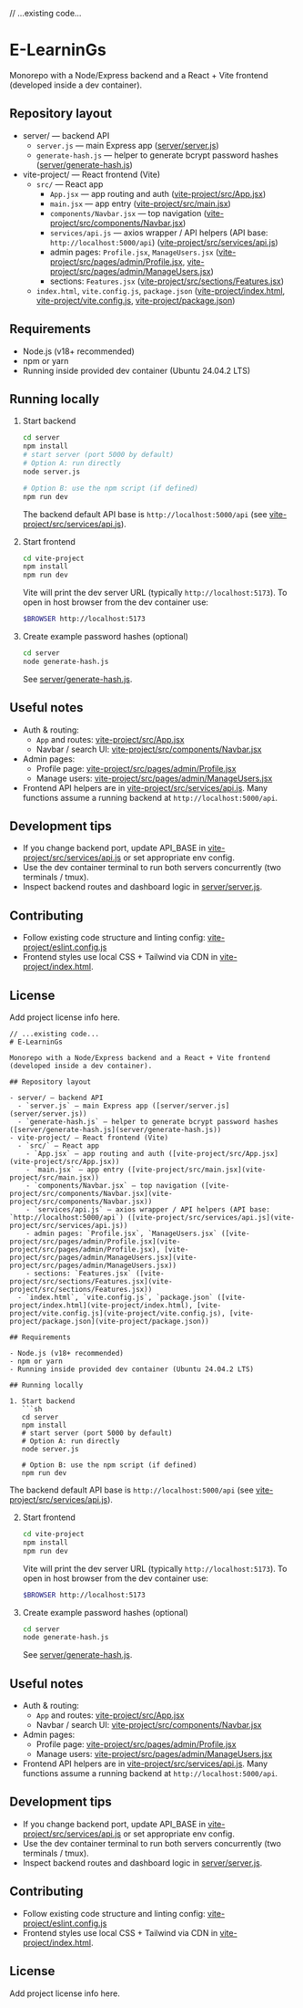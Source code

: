 // ...existing code...
# E-LearninGs

Monorepo with a Node/Express backend and a React + Vite frontend (developed inside a dev container).

## Repository layout

- server/ — backend API
  - `server.js` — main Express app ([server/server.js](server/server.js))
  - `generate-hash.js` — helper to generate bcrypt password hashes ([server/generate-hash.js](server/generate-hash.js))
- vite-project/ — React frontend (Vite)
  - `src/` — React app
    - `App.jsx` — app routing and auth ([vite-project/src/App.jsx](vite-project/src/App.jsx))
    - `main.jsx` — app entry ([vite-project/src/main.jsx](vite-project/src/main.jsx))
    - `components/Navbar.jsx` — top navigation ([vite-project/src/components/Navbar.jsx](vite-project/src/components/Navbar.jsx))
    - `services/api.js` — axios wrapper / API helpers (API base: `http://localhost:5000/api`) ([vite-project/src/services/api.js](vite-project/src/services/api.js))
    - admin pages: `Profile.jsx`, `ManageUsers.jsx` ([vite-project/src/pages/admin/Profile.jsx](vite-project/src/pages/admin/Profile.jsx), [vite-project/src/pages/admin/ManageUsers.jsx](vite-project/src/pages/admin/ManageUsers.jsx))
    - sections: `Features.jsx` ([vite-project/src/sections/Features.jsx](vite-project/src/sections/Features.jsx))
  - `index.html`, `vite.config.js`, `package.json` ([vite-project/index.html](vite-project/index.html), [vite-project/vite.config.js](vite-project/vite.config.js), [vite-project/package.json](vite-project/package.json))

## Requirements

- Node.js (v18+ recommended)
- npm or yarn
- Running inside provided dev container (Ubuntu 24.04.2 LTS)

## Running locally

1. Start backend
   ```sh
   cd server
   npm install
   # start server (port 5000 by default)
   # Option A: run directly
   node server.js

   # Option B: use the npm script (if defined)
   npm run dev
   ```
   The backend default API base is `http://localhost:5000/api` (see [vite-project/src/services/api.js](vite-project/src/services/api.js)).

2. Start frontend
   ```sh
   cd vite-project
   npm install
   npm run dev
   ```
   Vite will print the dev server URL (typically `http://localhost:5173`). To open in host browser from the dev container use:
   ```sh
   $BROWSER http://localhost:5173
   ```

3. Create example password hashes (optional)
   ```sh
   cd server
   node generate-hash.js
   ```
   See [server/generate-hash.js](server/generate-hash.js).

## Useful notes

- Auth & routing:
  - `App` and routes: [vite-project/src/App.jsx](vite-project/src/App.jsx)
  - Navbar / search UI: [vite-project/src/components/Navbar.jsx](vite-project/src/components/Navbar.jsx)
- Admin pages:
  - Profile page: [vite-project/src/pages/admin/Profile.jsx](vite-project/src/pages/admin/Profile.jsx)
  - Manage users: [vite-project/src/pages/admin/ManageUsers.jsx](vite-project/src/pages/admin/ManageUsers.jsx)
- Frontend API helpers are in [vite-project/src/services/api.js](vite-project/src/services/api.js). Many functions assume a running backend at `http://localhost:5000/api`.

## Development tips

- If you change backend port, update API_BASE in [vite-project/src/services/api.js](vite-project/src/services/api.js) or set appropriate env config.
- Use the dev container terminal to run both servers concurrently (two terminals / tmux).
- Inspect backend routes and dashboard logic in [server/server.js](server/server.js).

## Contributing

- Follow existing code structure and linting config: [vite-project/eslint.config.js](vite-project/eslint.config.js)
- Frontend styles use local CSS + Tailwind via CDN in [vite-project/index.html](vite-project/index.html).

## License

Add project license info here.
```// filepath: /README.md
// ...existing code...
# E-LearninGs

Monorepo with a Node/Express backend and a React + Vite frontend (developed inside a dev container).

## Repository layout

- server/ — backend API
  - `server.js` — main Express app ([server/server.js](server/server.js))
  - `generate-hash.js` — helper to generate bcrypt password hashes ([server/generate-hash.js](server/generate-hash.js))
- vite-project/ — React frontend (Vite)
  - `src/` — React app
    - `App.jsx` — app routing and auth ([vite-project/src/App.jsx](vite-project/src/App.jsx))
    - `main.jsx` — app entry ([vite-project/src/main.jsx](vite-project/src/main.jsx))
    - `components/Navbar.jsx` — top navigation ([vite-project/src/components/Navbar.jsx](vite-project/src/components/Navbar.jsx))
    - `services/api.js` — axios wrapper / API helpers (API base: `http://localhost:5000/api`) ([vite-project/src/services/api.js](vite-project/src/services/api.js))
    - admin pages: `Profile.jsx`, `ManageUsers.jsx` ([vite-project/src/pages/admin/Profile.jsx](vite-project/src/pages/admin/Profile.jsx), [vite-project/src/pages/admin/ManageUsers.jsx](vite-project/src/pages/admin/ManageUsers.jsx))
    - sections: `Features.jsx` ([vite-project/src/sections/Features.jsx](vite-project/src/sections/Features.jsx))
  - `index.html`, `vite.config.js`, `package.json` ([vite-project/index.html](vite-project/index.html), [vite-project/vite.config.js](vite-project/vite.config.js), [vite-project/package.json](vite-project/package.json))

## Requirements

- Node.js (v18+ recommended)
- npm or yarn
- Running inside provided dev container (Ubuntu 24.04.2 LTS)

## Running locally

1. Start backend
   ```sh
   cd server
   npm install
   # start server (port 5000 by default)
   # Option A: run directly
   node server.js

   # Option B: use the npm script (if defined)
   npm run dev
   ```
   The backend default API base is `http://localhost:5000/api` (see [vite-project/src/services/api.js](vite-project/src/services/api.js)).

2. Start frontend
   ```sh
   cd vite-project
   npm install
   npm run dev
   ```
   Vite will print the dev server URL (typically `http://localhost:5173`). To open in host browser from the dev container use:
   ```sh
   $BROWSER http://localhost:5173
   ```

3. Create example password hashes (optional)
   ```sh
   cd server
   node generate-hash.js
   ```
   See [server/generate-hash.js](server/generate-hash.js).

## Useful notes

- Auth & routing:
  - `App` and routes: [vite-project/src/App.jsx](vite-project/src/App.jsx)
  - Navbar / search UI: [vite-project/src/components/Navbar.jsx](vite-project/src/components/Navbar.jsx)
- Admin pages:
  - Profile page: [vite-project/src/pages/admin/Profile.jsx](vite-project/src/pages/admin/Profile.jsx)
  - Manage users: [vite-project/src/pages/admin/ManageUsers.jsx](vite-project/src/pages/admin/ManageUsers.jsx)
- Frontend API helpers are in [vite-project/src/services/api.js](vite-project/src/services/api.js). Many functions assume a running backend at `http://localhost:5000/api`.

## Development tips

- If you change backend port, update API_BASE in [vite-project/src/services/api.js](vite-project/src/services/api.js) or set appropriate env config.
- Use the dev container terminal to run both servers concurrently (two terminals / tmux).
- Inspect backend routes and dashboard logic in [server/server.js](server/server.js).

## Contributing

- Follow existing code structure and linting config: [vite-project/eslint.config.js](vite-project/eslint.config.js)
- Frontend styles use local CSS + Tailwind via CDN in [vite-project/index.html](vite-project/index.html).

## License

Add project license info here.